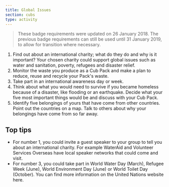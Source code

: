 ```yaml
---
title: Global Issues
section: cubs
type: activity
---
```


> These badge requirements were updated on 26 January 2018. The previous badge requirements can still be used until 31 January 2019, to allow for transition where necessary.

1. Find out about an international charity; what do they do and why is it important? Your chosen charity could support global issues such as water and sanitation, poverty, refugees and disaster relief.
1. Monitor the waste you produce as a Cub Pack and make a plan to reduce, reuse and recycle your Pack's waste.
1. Take part in an international awareness day or week.
1. Think about what you would need to survive if you became homeless because of a disaster, like flooding or an earthquake. Decide what your five most important things would be and discuss with your Cub Pack.
1. Identify five belongings of yours that have come from other countries. Point out the countries on a map. Talk to others about why your belongings have come from so far away.

## Top tips

* For number 1, you could invite a guest speaker to your group to tell you about an international charity. For example WaterAid and Volunteer Services Overseas have local speaker networks that could come and visit.
* For number 3, you could take part in World Water Day (March), Refugee Week (June), World Environment Day (June) or World Toilet Day (October). You can find more information on the United Nations website here. 

